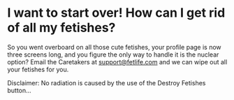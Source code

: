 # I want to start over!  How can I get rid of all my fetishes?

So you went overboard on all those cute fetishes, your profile page is now three screens long, and you figure the only way to handle it is the nuclear option? Email the Caretakers at support@fetlife.com and we can wipe out all your fetishes for you.

Disclaimer: No radiation is caused by the use of the Destroy Fetishes button...
